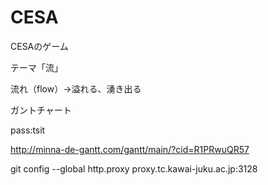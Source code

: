 ﻿# CESA
CESAのゲーム

テーマ「流」

流れ（flow）→溢れる、湧き出る

ガントチャート

pass:tsit

http://minna-de-gantt.com/gantt/main/?cid=R1PRwuQR57

git config --global http.proxy proxy.tc.kawai-juku.ac.jp:3128
